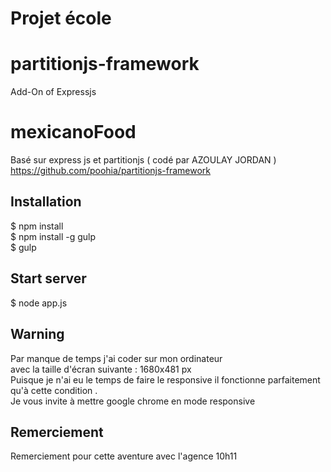 # Projet école
# partitionjs-framework
Add-On of Expressjs
# mexicanoFood

Basé sur express js et partitionjs ( codé par AZOULAY JORDAN ) https://github.com/poohia/partitionjs-framework


## Installation

$ npm install <br>
$ npm install -g gulp <br>
$ gulp  <br>


## Start server

$ node app.js

## Warning

Par manque de temps j'ai coder sur mon ordinateur <br >
avec la taille d'écran suivante : 1680x481 px  <br >
Puisque je n'ai eu le temps de faire le responsive il fonctionne parfaitement qu'à cette condition .<br >
Je vous invite à mettre google chrome en mode responsive <br >

## Remerciement

Remerciement pour cette aventure avec l'agence 10h11
